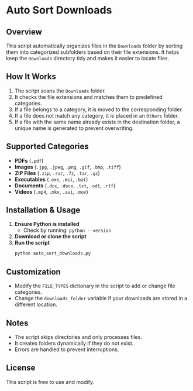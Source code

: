 # Auto Sort Downloads

## Overview
This script automatically organizes files in the `Downloads` folder by sorting them into categorized subfolders based on their file extensions. It helps keep the `Downloads` directory tidy and makes it easier to locate files.

## How It Works
1. The script scans the `Downloads` folder.
2. It checks the file extensions and matches them to predefined categories.
3. If a file belongs to a category, it is moved to the corresponding folder.
4. If a file does not match any category, it is placed in an `Others` folder.
5. If a file with the same name already exists in the destination folder, a unique name is generated to prevent overwriting.

## Supported Categories
- **PDFs** (`.pdf`)
- **Images** (`.jpg`, `.jpeg`, `.png`, `.gif`, `.bmp`, `.tiff`)
- **ZIP Files** (`.zip`, `.rar`, `.7z`, `.tar`, `.gz`)
- **Executables** (`.exe`, `.msi`, `.bat`)
- **Documents** (`.doc`, `.docx`, `.txt`, `.odt`, `.rtf`)
- **Videos** (`.mp4`, `.mkv`, `.avi`, `.mov`)

## Installation & Usage
1. **Ensure Python is installed**
   - Check by running: `python --version`
2. **Download or clone the script**
3. **Run the script**
   ```sh
   python auto_sort_downloads.py
   ```

## Customization
- Modify the `FILE_TYPES` dictionary in the script to add or change file categories.
- Change the `downloads_folder` variable if your downloads are stored in a different location.

## Notes
- The script skips directories and only processes files.
- It creates folders dynamically if they do not exist.
- Errors are handled to prevent interruptions.

## License
This script is free to use and modify.

